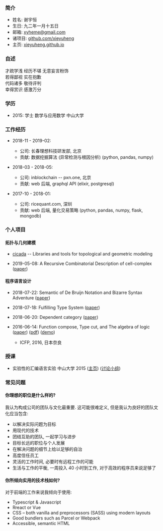 ### 简介

- 姓名: 谢宇恒
- 生日: 九二年一月十五日
- 邮箱: xyheme@gmail.com
- 诸项目: [github.com/xieyuheng](https://github.com/xieyuheng)
- 主页: [xieyuheng.github.io](https://xieyuheng.github.io)

### 自述

才疏学浅 经历不堪 无意妄言粉饰  
若得鄙视 实在抱歉  
代码诸多 敬待评判  
幸得赏识 感激万分  

### 学历

- 2015: 学士 数学与应用数学 中山大学

### 工作经历

- 2018-11 - 2019-02:
  - 公司: 长春理想科技研发部, 北京
  - 贡献: 数据挖掘算法 (异常检测与根因分析) (python, pandas, numpy)

- 2018-03 - 2018-05:
  - 公司: inblockchain -- pxn.one, 北京
  - 贡献: web 后端, graphql API (elixir, postgresql)

- 2017-10 - 2018-01:
  - 公司: ricequant.com, 深圳
  - 贡献: web 后端, 量化交易策略 (python, pandas, numpy, flask, mongodb)

### 个人项目

#### 拓扑与几何建模

- [cicada](https://github.com/xieyuheng/cicada) -- Libraries and tools for topological and geometric modeling

- 2019-05-08: A Recursive Combinatorial Description of cell-complex
  ([paper](https://github.com/xieyuheng/cicada/blob/master/docs/a-recursive-combinatorial-description-of-cell-complex.md))

#### 程序语言设计

- 2018-07-22: Semantic of De Bruijn Notation and Bizarre Syntax Adventure
  ([paper](https://xieyuheng.github.io/writing/de-bruijn-notation.html))

- 2018-07-18: Fulfilling Type System
  ([paper](https://xieyuheng.github.io/writing/fulfilling-type-system.html))

- 2018-06-20: Dependent category
  ([paper](https://xieyuheng.github.io/writing/dependent-category.html))

- 2016-06-14: Function compose, Type cut, and The algebra of logic
  ([paper](https://xieyuheng.github.io/writing/function-compose-type-cut.html))
  ([pdf](http://xieyuheng.github.io/paper/function-compose-type-cut.pdf))
  ([demo](https://xieyuheng.github.io/writing/function-compose-type-cut--demo))
  - ICFP, 2016, 日本奈良

### 授课

- 实验性的汇编语言实验 中山大学 2015
  ([主页](http://the-little-language-designer.github.io/cicada-nymph/course/contents.html))
  ([讨论小组](https://github.com/the-little-language-designer))

### 常见问题

#### 你理想的职位是什么样的?

我认为构成公司的团队与文化最重要.
这可能很难定义, 但是我认为良好的团队文化应当包含:

- 以解决实际问题为目标
- 用现代的技术
- 团结互助的团队, 一起学习与进步
- 目标长远的职位与个人发展
- 在解决问题的细节上给以足够的自治
- 高度信任员工
- 灵活的工作时间, 必要时有远程工作的可能
- 生活与工作的平衡, 一周投入 40 小时到工作, 对于高效的程序员来说足够了

#### 你所倾向实用的技术栈如何?

对于前端的工作来说我倾向于使用:

- Typescript & Javascript
- Rreact or Vue
- CSS – both vanilla and preprocessors (SASS) using modern layouts
- Good bundlers such as Parcel or Webpack
- Accessible, semantic HTML
